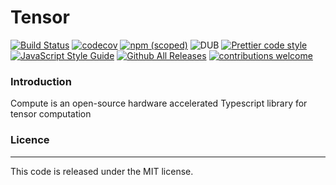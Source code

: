 # Tensor

[![Build Status](https://travis-ci.org/argonic/compute.svg?branch=master)](https://travis-ci.org/argonic/compute) [![codecov](https://codecov.io/gh/argonic/compute/branch/master/graph/badge.svg)](https://codecov.io/gh/argonic/compute)  [![npm (scoped)](https://img.shields.io/npm/v/@argonic/compute.svg)](https://www.npmjs.com/package/@argonic/compute)  ![DUB](https://img.shields.io/dub/l/vibe-d.svg)   [![Prettier code style](https://img.shields.io/badge/code%20style-prettier-ff69b4.svg)](https://github.com/argonic/compute) [![JavaScript Style Guide](https://img.shields.io/badge/code_style-standard-brightgreen.svg)](https://standardjs.com) [![Github All Releases](https://img.shields.io/github/downloads/argonic/compute/total.svg)]() [![contributions welcome](https://img.shields.io/badge/contributions-welcome-brightgreen.svg?style=flat)](https://github.com/dwyl/esta/issues)

### Introduction
Compute is an open-source hardware accelerated Typescript library for tensor computation

### Licence
_____
This code is released under the MIT license.
